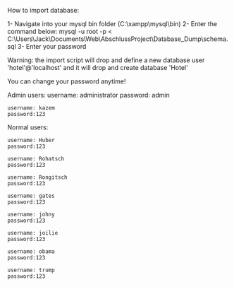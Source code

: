 How to import database:

1- Navigate into your mysql bin folder (C:\xampp\mysql\bin)
2- Enter the command below: 
mysql -u root -p < C:\Users\Jack\Documents\Web\AbschlussProject\Database_Dump\schema.sql
3- Enter your password

Warning: the import script will drop and define a new database user 'hotel'@'localhost' and it will drop and create database 'Hotel'


You can change your password anytime!

Admin users:
    username: administrator
    password: admin 

    username: kazem
    password:123

Normal users: 
    
    username: Huber
    password:123

    username: Rohatsch 
    password:123
    
    username: Rongitsch 
    password:123

    username: gates
    password:123
    
    username: johny
    password:123
    
    username: joilie 
    password:123
    
    username: obama 
    password:123
    
    username: trump 
    password:123
